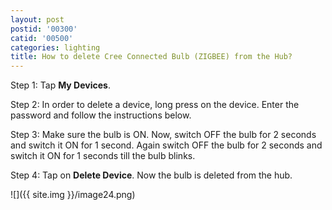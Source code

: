```yaml
---
layout: post
postid: '00300'
catid: '00500'
categories: lighting
title: How to delete Cree Connected Bulb (ZIGBEE) from the Hub?
---
```


Step 1: Tap **My Devices**.

Step 2: In order to delete a device, long press on the device. Enter the password and follow the instructions below.

Step 3: Make sure the bulb is ON. Now, switch OFF the bulb for 2 seconds and switch it ON for 1 second. Again switch OFF the bulb for 2 seconds and switch it ON for 1 seconds till the bulb blinks.

Step 4: Tap on **Delete Device**. Now the bulb is deleted from the hub.

![]({{ site.img }}/image24.png)